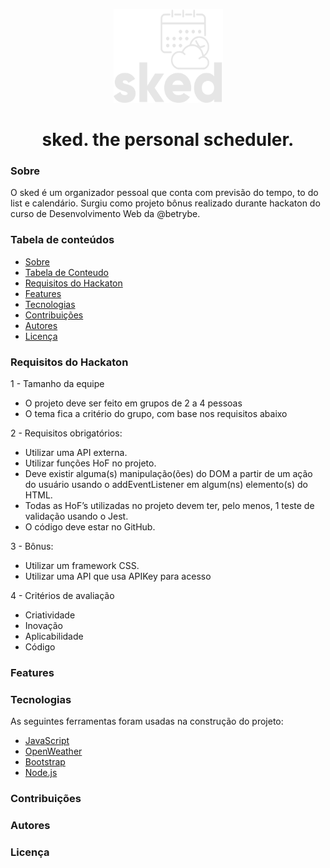 <p align="center">
      <img src="./sked-logo-white-line.png" height="150" width="175" alt="sked. the personal schedule" />
</p>

<h1 align="center">sked. the personal scheduler.</h1>

### Sobre
O sked é um organizador pessoal que conta com previsão do tempo, to do list e calendário. Surgiu como projeto bônus realizado durante hackaton do curso de Desenvolvimento Web da @betrybe.

### Tabela de conteúdos

<!--ts-->
   * [Sobre](#Sobre)
   * [Tabela de Conteudo](#tabela-de-conteudo)
   * [Requisitos do Hackaton](#requisitos-do-hackaton)
   * [Features](#features)
   * [Tecnologias](#tecnologias)
   * [Contribuições](#contribuições)
   * [Autores](#autores)
   * [Licença](#licença)
<!--te-->

### Requisitos do Hackaton

1 - Tamanho da equipe
- O projeto deve ser feito em grupos de 2 a 4 pessoas
- O tema fica a critério do grupo, com base nos requisitos abaixo

2 - Requisitos obrigatórios:
- Utilizar uma API externa.
- Utilizar funções HoF no projeto.
- Deve existir alguma(s) manipulação(ões) do DOM a partir de um ação do usuário usando o addEventListener em algum(ns) elemento(s) do HTML.
- Todas as HoF’s utilizadas no projeto devem ter, pelo menos, 1 teste de validação usando o Jest.
- O código deve estar no GitHub.

3 - Bônus:
- Utilizar um framework CSS.
- Utilizar uma API que usa APIKey para acesso

4 - Critérios de avaliação
- Criatividade
- Inovação
- Aplicabilidade
- Código

### Features



### Tecnologias

As seguintes ferramentas foram usadas na construção do projeto:

- [JavaScript](https://developer.mozilla.org/en-US/docs/Web/JavaScript)
- [OpenWeather](https://openweathermap.org/api)
- [Bootstrap](https://www.https://getbootstrap.com/)
- [Node.js](https://nodejs.org/en/)

### Contribuições

### Autores


### Licença
